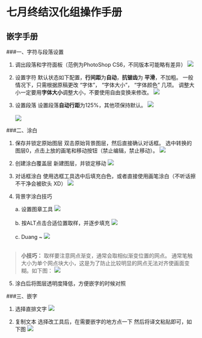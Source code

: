 七月终结汉化组操作手册
======================

嵌字手册
------------

###一、字符与段落设置
1. 调出段落和字符面板（范例为PhotoShop CS6，不同版本可能略有差异）
![](http://121.199.13.135:7081/document/01.png)

2. 设置字符
默认状态如下配置，**行间距**为**自动**，**抗锯齿**为 **平滑**，不加粗。
一般情况下，只需根据原稿更改 “字体”， “字体大小”， “字体颜色” 几项。
调整大小一定要用**字体大小**调整大小，不要使用自由变换来修改。
![](http://121.199.13.135:7081/document/02.png)

3. 设置段落
设置段落**自动行距**为125%，其他项保持默认。
![](http://121.199.13.135:7081/document/03.png) <br><br>
![](http://121.199.13.135:7081/document/04.png)

###二、涂白
1. 保存并锁定原始图层
双击原始背景图层，然后直接确认对话框。
选中转换的 图层0，点击上放的画笔和移动按钮（禁止编辑，禁止移动）。
![](http://121.199.13.135:7081/document/05.png)

2. 创建涂白覆盖层
新建图层，并锁定移动
![](http://121.199.13.135:7081/document/06.png)

3. 对话框涂白
使用选框工具选中后填充白色，或者直接使用画笔涂白（不听话擦不干净会被砍头 XD）
![](http://121.199.13.135:7081/document/07.png)

4. 背景字涂白技巧

	a. 设置图章工具
![](http://121.199.13.135:7081/document/08.png)<br><br>
	b. 按ALT点击合适位置取样，并逐步填充
![](http://121.199.13.135:7081/document/09.png)<br><br>
	c. Duang ~
![](http://121.199.13.135:7081/document/10.png)<br><br>

> **小技巧：**
> 取样要注意网点渐变，通常会取相似渐变位置的网点。
> 通常笔触大小为单个网点块大小，这是为了防止比较明显的网点无法对齐使画面变糊。如下图：
> ![](http://121.199.13.135:7081/document/11.png)

5. 涂白后将图层透明度降低，方便嵌字的时候对照

###三、嵌字
1. 选择直排文字
![](http://121.199.13.135:7081/document/12.png)

2. 复制文本
选择改工具后，在需要嵌字的地方点一下
然后将译文粘贴即可，如下图
![](http://121.199.13.135:7081/document/13.png)